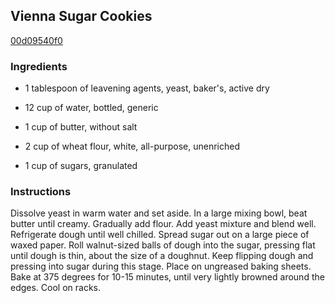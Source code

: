 ## Vienna Sugar Cookies

[00d09540f0](http://www.food.com/recipe/vienna-sugar-cookies-272534)

### Ingredients

 - 1 tablespoon of leavening agents, yeast, baker's, active dry

 - 12 cup of water, bottled, generic

 - 1 cup of butter, without salt

 - 2 cup of wheat flour, white, all-purpose, unenriched

 - 1 cup of sugars, granulated

### Instructions

Dissolve yeast in warm water and set aside. In a large mixing bowl, beat butter until creamy. Gradually add flour. Add yeast mixture and blend well. Refrigerate dough until well chilled. Spread sugar out on a large piece of waxed paper. Roll walnut-sized balls of dough into the sugar, pressing flat until dough is thin, about the size of a doughnut. Keep flipping dough and pressing into sugar during this stage. Place on ungreased baking sheets. Bake at 375 degrees for 10-15 minutes, until very lightly browned around the edges. Cool on racks.